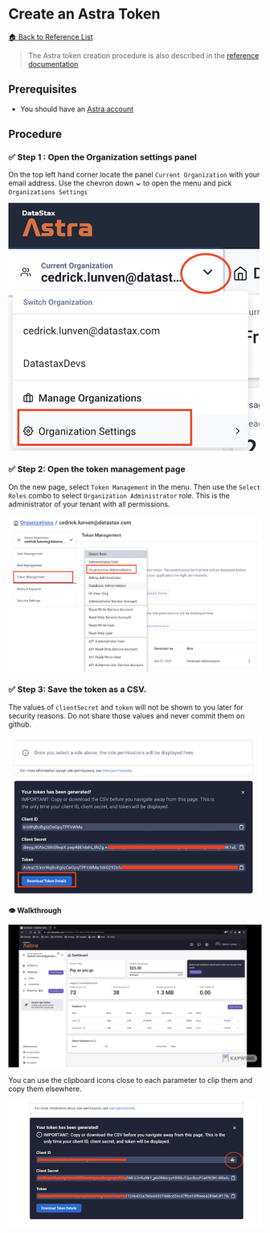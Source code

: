 # Create an Astra Token

[🏠 Back to Reference List](../README.MD)

> The Astra token creation procedure is also described in the [reference documentation](https://docs.datastax.com/en/astra/docs/manage-application-tokens.html)

## Prerequisites

- You should have an [Astra account](http://astra.datastax.com/)

## Procedure

### ✅ Step 1 : Open the Organization settings panel

On the top left hand corner locate the panel `Current Organization` with your email address. Use the chevron down **&#8964;** to open the menu and pick `Organizations Settings`

<img src="img/astra-create-token-1.png" />

### ✅ Step 2: Open the token management page

On the new page, select `Token Management` in the menu. Then use the `Select Roles` combo to select `Organization Administrator` role. This is the administrator of your tenant with all permissions.

<img src="img/astra-create-token-2.png" />

### ✅ Step 3: Save the token as a CSV. 

The values of `clientSecret` and `token` will not be shown to you later for security reasons. Do not share those values and never commit them on github.

<img src="img/astra-create-token-3.png" />

**👁️ Walkthrough**

<img src="img/astra-create-token.gif" />

You can use the clipboard icons close to each parameter to clip them and copy them elsewhere.

<img src="img/astra-create-token-4.png" />

